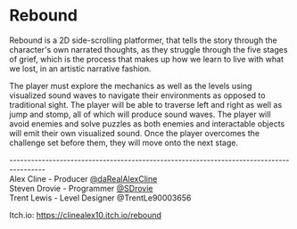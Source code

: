# Rebound
Rebound is a 2D side-scrolling platformer, that tells the story through the character's own narrated thoughts, as they struggle through the five stages of grief, which is the process that makes up how we learn to live with what we lost, in an artistic narrative fashion.

The player must explore the mechanics as well as the levels using visualized sound waves to navigate their environments as opposed to traditional sight. The player will be able to traverse left and right as well as jump and stomp, all of which will produce sound waves. The player will avoid enemies and solve puzzles as both enemies and interactable objects will emit their own visualized sound. Once the player overcomes the challenge set before them, they will move onto the next stage.

<p>----------------------------------------------------------------------------------------<br>Alex Cline - Producer <a href="https://twitter.com/daRealAlexCline" class="DashboardProfileCard-screennameLink u-linkComplex u-linkClean js-nav" rel="noopener"><span class="username u-dir" dir="ltr">@<span class="u-linkComplex-target">daRealAlexCline</span></span></a><br>Steven Drovie - Programmer&nbsp;<a href="https://twitter.com/SDrovie" class="ProfileHeaderCard-screennameLink u-linkComplex js-nav"><span class="username u-dir" dir="ltr">@<span class="u-linkComplex-target">SDrovie</span></span></a><br>Trent Lewis - Level Designer @TrentLe90003656</p>

Itch.io: https://clinealex10.itch.io/rebound

